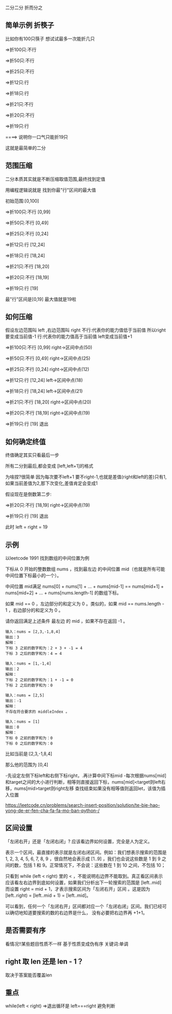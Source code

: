 二分二分 折而分之

## 简单示例 折筷子

比如你有100只筷子 想试试最多一次能折几只


=>折100只:不行

=>折50只:不行

=>折25只:不行

=>折12只:行

=>折18只:行

=>折21只:不行

=>折20只:不行

=>折19只:行

====> 说明你一口气只能折19只

这就是最简单的二分

## 范围压缩

二分本质其实就是不断压缩取值范围,最终找到定值

用编程逻辑说就是 找到你最"行"区间的最大值

初始范围:[0,100]

=>折100只:不行 [0,99]

=>折50只:不行  [0,49]

=>折25只:不行  [0,24]

=>折12只:行    [12,24]

=>折18只:行    [18,24]

=>折21只:不行  [18,20]

=>折20只:不行  [18,19]

=>折19只:行    [19] 

最"行"区间是[0,19] 最大值就是19啦


## 如何压缩

假设左边范围叫 left ,右边范围叫 right
不行:代表你的能力值低于当前值 所以right要变成当前值-1
行:代表你的能力值高于当前值 left变成当前值+1

=>折100只:不行 [0,99]   right->区间中点(50)

=>折50只:不行  [0,49]   right->区间中点(25)

=>折25只:不行  [0,24]   right->区间中点(12)

=>折12只:行    [12,24]  left->区间中点(18)

=>折18只:行    [18,24]  left->区间中点(21)

=>折21只:不行  [18,20]  right->区间中点(20)

=>折20只:不行  [18,19]  right->区间中点(19)

=>折19只:行    [19]   退出

## 如何确定终值

终值确定其实只看最后一步

所有二分到最后,都会变成 [left,left+1]的格式

为啥捏?很简单 因为每次要不left+1 要不right-1,也就是差值(right和left的差)只有1,如果当前差值为2,那下次变化,差值肯定会变成1

假设现在是倒数第二步:

=>折20只:不行  [18,19]  right->区间中点(19)

=>折19只:行  [19]  退出

此时 left = right = 19

## 示例

以leetcode 1991 找到数组的中间位置为例

下标从 0 开始的整数数组 nums ，找到最左边 的中间位置 mid（也就是所有可能中间位置下标最小的一个）。

中间位置 mid满足 nums[0] + nums[1] + ... + nums[mid-1] == nums[mid+1] + nums[mid+2] + ... + nums[nums.length-1] 的数组下标。

如果 mid == 0 ，左边部分的和定义为 0 。类似的，如果 mid == nums.length - 1 ，右边部分的和定义为 0 。

请你返回满足上述条件 最左边 的 mid ，如果不存在返回 -1 。

```
输入：nums = [2,3,-1,8,4]
输出：3
解释：
下标 3 之前的数字和为：2 + 3 + -1 = 4
下标 3 之后的数字和为：4 = 4

输入：nums = [1,-1,4]
输出：2
解释：
下标 2 之前的数字和为：1 + -1 = 0
下标 2 之后的数字和为：0

输入：nums = [2,5]
输出：-1
解释：
不存在符合要求的 middleIndex 。

输入：nums = [1]
输出：0
解释：
下标 0 之前的数字和为：0
下标 0 之后的数字和为：0
```

比如当前是:[2,3,-1,8,4]

那么他的范围为 [0,4]












-先设定左侧下标left和右侧下标right，.再计算中间下标mid
-每次根据nums[mid]和target之间的大小进行判断，相等则直接返回下标，nums[mid]<target则left右移，nums[mid>target则right左移
查找结束如果没有相等值则返回Iet，该值为插入位置


https://leetcode.cn/problems/search-insert-position/solution/te-bie-hao-yong-de-er-fen-cha-fa-fa-mo-ban-python-/

## 区间设置
「左闭右开」还是「左闭右闭」? 应该看边界如何设置，完全是人为定义。

表示一个区间，最直接的表示就是左闭右闭区间。例如：我们想表示搜索的范围是 1, 2, 3, 4, 5, 6, 7, 8, 9 ，很自然地会表示成 [1..9] ，我们也会说这些数是 1 到 9 之间的数，包括 1 和 9。正常情况下，不会说：这些数在 1 到 10 之间，不包括 10；

只看到 while (left < right) 里的 < ，不能说明右边界不能取到。真正看区间表示应该看左右边界到底如何设置，如果我们分析出下一轮搜索的范围是 [left..mid] 而设置 right = mid + 1，才表示搜索区间为「左闭右开」区间 。这是因为 [left..right) = [left..mid + 1) = [left..mid]。

可以看到，任何一个「左闭右开」区间都对应一个「左闭右闭」区间。我们已经可以确切地知道要搜索的数的右边界是什么， 没有必要把右边界再 +1+1。

## 是否需要有序

看情况!!某些题目性质不一样 基于性质变成伪有序 关键词:单调

## right 取 len 还是 len - 1？
取决于答案能否覆盖len


## 重点
while(left < right) =>退出循环是 left===right 避免判断

